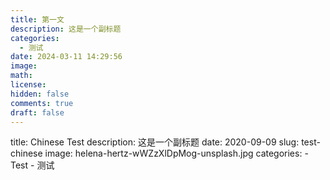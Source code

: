 ```yaml
---
title: 第一文
description: 这是一个副标题
categories:
  - 测试
date: 2024-03-11 14:29:56
image: 
math: 
license: 
hidden: false
comments: true
draft: false
---
```



title: Chinese Test
description: 这是一个副标题
date: 2020-09-09
slug: test-chinese
image: helena-hertz-wWZzXlDpMog-unsplash.jpg
categories:
    - Test
    - 测试